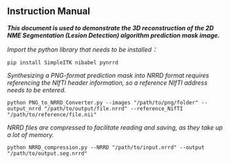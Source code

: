 ## Instruction Manual

**_This document is used to demonstrate the 3D reconstruction of the 2D NME Segmentation (Lesion Detection) algorithm prediction mask image._**

_Import the python library that needs to be installed：_
```
pip install SimpleITK nibabel pynrrd
```

_Synthesizing a PNG-format prediction mask into NRRD format requires referencing the NIfTI header information, so a reference NIfTI address needs to be entered._
```
python PNG_to_NRRD_Converter.py --images "/path/to/png/folder" --output_nrrd "/path/to/output/file.nrrd" --reference_NifTI "/path/to/reference/file.nii"
```

_NRRD files are compressed to facilitate reading and saving, as they take up a lot of memory._
```
python NRRD_compression.py --NRRD "/path/to/input.nrrd" --output "/path/to/output.seg.nrrd"
```
